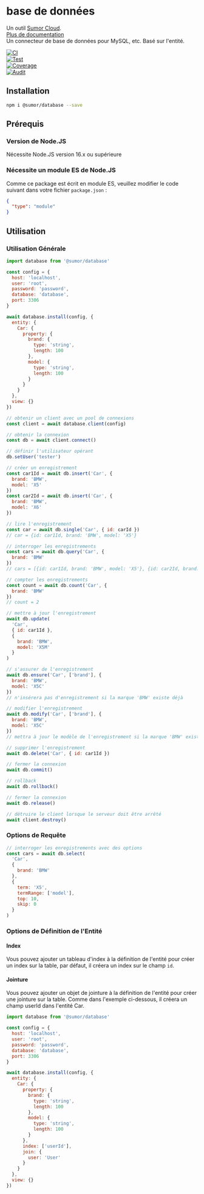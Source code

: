 # base de données

Un outil [Sumor Cloud](https://sumor.cloud).  
[Plus de documentation](https://sumor.cloud/database)  
Un connecteur de base de données pour MySQL, etc. Basé sur l'entité.

[![CI](https://github.com/sumor-cloud/database/actions/workflows/ci.yml/badge.svg)](https://github.com/sumor-cloud/database/actions/workflows/ci.yml)  
[![Test](https://github.com/sumor-cloud/database/actions/workflows/ut.yml/badge.svg)](https://github.com/sumor-cloud/database/actions/workflows/ut.yml)  
[![Coverage](https://github.com/sumor-cloud/database/actions/workflows/coverage.yml/badge.svg)](https://github.com/sumor-cloud/database/actions/workflows/coverage.yml)  
[![Audit](https://github.com/sumor-cloud/database/actions/workflows/audit.yml/badge.svg)](https://github.com/sumor-cloud/database/actions/workflows/audit.yml)

## Installation

```bash
npm i @sumor/database --save
```

## Prérequis

### Version de Node.JS

Nécessite Node.JS version 16.x ou supérieure

### Nécessite un module ES de Node.JS

Comme ce package est écrit en module ES, veuillez modifier le code suivant dans votre fichier `package.json` :

```json
{
  "type": "module"
}
```

## Utilisation

### Utilisation Générale

```js
import database from '@sumor/database'

const config = {
  host: 'localhost',
  user: 'root',
  password: 'password',
  database: 'database',
  port: 3306
}

await database.install(config, {
  entity: {
    Car: {
      property: {
        brand: {
          type: 'string',
          length: 100
        },
        model: {
          type: 'string',
          length: 100
        }
      }
    }
  },
  view: {}
})

// obtenir un client avec un pool de connexions
const client = await database.client(config)

// obtenir la connexion
const db = await client.connect()

// définir l'utilisateur opérant
db.setUser('tester')

// créer un enregistrement
const car1Id = await db.insert('Car', {
  brand: 'BMW',
  model: 'X5'
})
const car2Id = await db.insert('Car', {
  brand: 'BMW',
  model: 'X6'
})

// lire l'enregistrement
const car = await db.single('Car', { id: carId })
// car = {id: car1Id, brand: 'BMW', model: 'X5'}

// interroger les enregistrements
const cars = await db.query('Car', {
  brand: 'BMW'
})
// cars = [{id: car1Id, brand: 'BMW', model: 'X5'}, {id: car2Id, brand: 'BMW', model: 'X6'}]

// compter les enregistrements
const count = await db.count('Car', {
  brand: 'BMW'
})
// count = 2

// mettre à jour l'enregistrement
await db.update(
  'Car',
  { id: car1Id },
  {
    brand: 'BMW',
    model: 'X5M'
  }
)

// s'assurer de l'enregistrement
await db.ensure('Car', ['brand'], {
  brand: 'BMW',
  model: 'X5C'
})
// n'insérera pas d'enregistrement si la marque 'BMW' existe déjà

// modifier l'enregistrement
await db.modify('Car', ['brand'], {
  brand: 'BMW',
  model: 'X5C'
})
// mettra à jour le modèle de l'enregistrement si la marque 'BMW' existe déjà

// supprimer l'enregistrement
await db.delete('Car', { id: car1Id })

// fermer la connexion
await db.commit()

// rollback
await db.rollback()

// fermer la connexion
await db.release()

// détruire le client lorsque le serveur doit être arrêté
await client.destroy()
```

### Options de Requête

```js
// interroger les enregistrements avec des options
const cars = await db.select(
  'Car',
  {
    brand: 'BMW'
  },
  {
    term: 'X5',
    termRange: ['model'],
    top: 10,
    skip: 0
  }
)
```

### Options de Définition de l'Entité

#### Index

Vous pouvez ajouter un tableau d'index à la définition de l'entité pour créer un index sur la table, par défaut, il créera un index sur le champ `id`.

#### Jointure

Vous pouvez ajouter un objet de jointure à la définition de l'entité pour créer une jointure sur la table.
Comme dans l'exemple ci-dessous, il créera un champ userId dans l'entité Car.

```js
import database from '@sumor/database'

const config = {
  host: 'localhost',
  user: 'root',
  password: 'password',
  database: 'database',
  port: 3306
}

await database.install(config, {
  entity: {
    Car: {
      property: {
        brand: {
          type: 'string',
          length: 100
        },
        model: {
          type: 'string',
          length: 100
        }
      },
      index: ['userId'],
      join: {
        user: 'User'
      }
    }
  },
  view: {}
})
```

